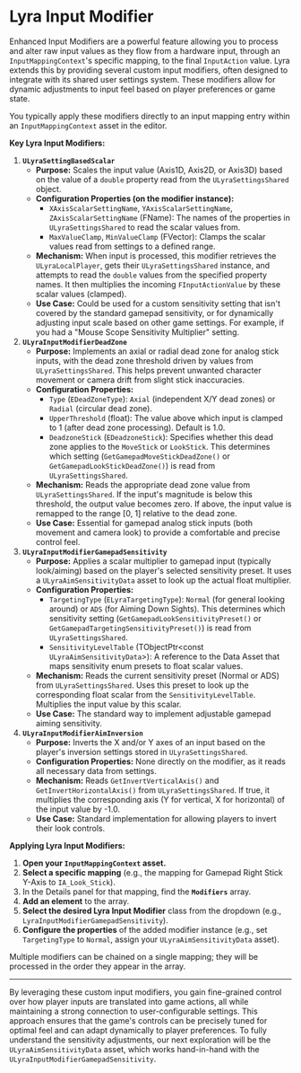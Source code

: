 # Lyra Input Modifier

Enhanced Input Modifiers are a powerful feature allowing you to process and alter raw input values as they flow from a hardware input, through an `InputMappingContext`'s specific mapping, to the final `InputAction` value. Lyra extends this by providing several custom input modifiers, often designed to integrate with its shared user settings system. These modifiers allow for dynamic adjustments to input feel based on player preferences or game state.

You typically apply these modifiers directly to an input mapping entry within an `InputMappingContext` asset in the editor.

**Key Lyra Input Modifiers:**

1. **`ULyraSettingBasedScalar`**
   * **Purpose:** Scales the input value (Axis1D, Axis2D, or Axis3D) based on the value of a `double` property read from the `ULyraSettingsShared` object.
   * **Configuration Properties (on the modifier instance):**
     * `XAxisScalarSettingName`, `YAxisScalarSettingName`, `ZAxisScalarSettingName` (FName): The names of the properties in `ULyraSettingsShared` to read the scalar values from.
     * `MaxValueClamp`, `MinValueClamp` (FVector): Clamps the scalar values read from settings to a defined range.
   * **Mechanism:** When input is processed, this modifier retrieves the `ULyraLocalPlayer`, gets their `ULyraSettingsShared` instance, and attempts to read the `double` values from the specified property names. It then multiplies the incoming `FInputActionValue` by these scalar values (clamped).
   * **Use Case:** Could be used for a custom sensitivity setting that isn't covered by the standard gamepad sensitivity, or for dynamically adjusting input scale based on other game settings. For example, if you had a "Mouse Scope Sensitivity Multiplier" setting.
2. **`ULyraInputModifierDeadZone`**
   * **Purpose:** Implements an axial or radial dead zone for analog stick inputs, with the dead zone threshold driven by values from `ULyraSettingsShared`. This helps prevent unwanted character movement or camera drift from slight stick inaccuracies.
   * **Configuration Properties:**
     * `Type` (`EDeadZoneType`): `Axial` (independent X/Y dead zones) or `Radial` (circular dead zone).
     * `UpperThreshold` (float): The value above which input is clamped to 1 (after dead zone processing). Default is 1.0.
     * `DeadzoneStick` (`EDeadzoneStick`): Specifies whether this dead zone applies to the `MoveStick` or `LookStick`. This determines which setting (`GetGamepadMoveStickDeadZone()` or `GetGamepadLookStickDeadZone()`) is read from `ULyraSettingsShared`.
   * **Mechanism:** Reads the appropriate dead zone value from `ULyraSettingsShared`. If the input's magnitude is below this threshold, the output value becomes zero. If above, the input value is remapped to the range \[0, 1] relative to the dead zone.
   * **Use Case:** Essential for gamepad analog stick inputs (both movement and camera look) to provide a comfortable and precise control feel.
3. **`ULyraInputModifierGamepadSensitivity`**
   * **Purpose:** Applies a scalar multiplier to gamepad input (typically look/aiming) based on the player's selected sensitivity preset. It uses a `ULyraAimSensitivityData` asset to look up the actual float multiplier.
   * **Configuration Properties:**
     * `TargetingType` (`ELyraTargetingType`): `Normal` (for general looking around) or `ADS` (for Aiming Down Sights). This determines which sensitivity setting (`GetGamepadLookSensitivityPreset()` or `GetGamepadTargetingSensitivityPreset()`) is read from `ULyraSettingsShared`.
     * `SensitivityLevelTable` (TObjectPtr\<const `ULyraAimSensitivityData`>): A reference to the Data Asset that maps sensitivity enum presets to float scalar values.
   * **Mechanism:** Reads the current sensitivity preset (Normal or ADS) from `ULyraSettingsShared`. Uses this preset to look up the corresponding float scalar from the `SensitivityLevelTable`. Multiplies the input value by this scalar.
   * **Use Case:** The standard way to implement adjustable gamepad aiming sensitivity.
4. **`ULyraInputModifierAimInversion`**
   * **Purpose:** Inverts the X and/or Y axes of an input based on the player's inversion settings stored in `ULyraSettingsShared`.
   * **Configuration Properties:** None directly on the modifier, as it reads all necessary data from settings.
   * **Mechanism:** Reads `GetInvertVerticalAxis()` and `GetInvertHorizontalAxis()` from `ULyraSettingsShared`. If true, it multiplies the corresponding axis (Y for vertical, X for horizontal) of the input value by -1.0.
   * **Use Case:** Standard implementation for allowing players to invert their look controls.

**Applying Lyra Input Modifiers:**

1. **Open your `InputMappingContext` asset.**
2. **Select a specific mapping** (e.g., the mapping for Gamepad Right Stick Y-Axis to `IA_Look_Stick`).
3. In the Details panel for that mapping, find the **`Modifiers`** array.
4. **Add an element** to the array.
5. **Select the desired Lyra Input Modifier** class from the dropdown (e.g., `LyraInputModifierGamepadSensitivity`).
6. **Configure the properties** of the added modifier instance (e.g., set `TargetingType` to `Normal`, assign your `ULyraAimSensitivityData` asset).

Multiple modifiers can be chained on a single mapping; they will be processed in the order they appear in the array.

***

By leveraging these custom input modifiers, you gain fine-grained control over how player inputs are translated into game actions, all while maintaining a strong connection to user-configurable settings. This approach ensures that the game's controls can be precisely tuned for optimal feel and can adapt dynamically to player preferences. To fully understand the sensitivity adjustments, our next exploration will be the `ULyraAimSensitivityData` asset, which works hand-in-hand with the `ULyraInputModifierGamepadSensitivity`.
